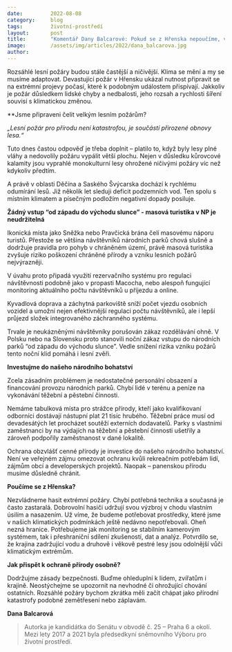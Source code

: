 ```yaml
---
date:         2022-08-08
category:     blog
tags:         životní-prostředí
layout:       post
title:        "Komentář Dany Balcarové: Pokud se z Hřenska nepoučíme, v ochraně lesů neobstojíme"
image:        /assets/img/articles/2022/dana_balcarova.jpg
author:       
---
```



Rozsáhlé lesní požáry budou stále častější a ničivější. Klima se mění a my se musíme adaptovat. Devastující požár v Hřensku ukázal nutnost připravit se na extrémní projevy počasí, které k podobným událostem přispívají. Jakkoliv je požár důsledkem lidské chyby a nedbalosti, jeho rozsah a rychlosti šíření souvisí s klimatickou změnou. 

**Jsme připraveni čelit velkým lesním požárům?

*„Lesní požár pro přírodu není katastrofou, je součástí přirozené obnovy lesa.“*

Tuto dnes častou odpověď je třeba doplnit – platilo to, když byly lesy plné vláhy a nedovolily požáru vypálit větší plochu. Nejen v důsledku kůrovcové kalamity jsou vyprahlé monokulturní lesy ohrožené ničivými požáry víc než kdykoliv předtím. 

A právě v oblasti Děčína a Saského Švýcarska dochází k rychlému odumírání lesů. Již několik let sleduji deficit podzemních vod. Ten spolu s místním klimatem a písečným podložím negativní dopady posiluje.

**Žádný vstup “od západu do východu slunce” - masová turistika v NP je neudržitelná**

Ikonická místa jako Sněžka nebo Pravčická brána čelí masovému náporu turistů. Přestože se většina návštěvníků národních parků chová slušně a dodržuje pravidla pro pohyb v chráněném území, právě masová turistika zvyšuje riziko poškození chráněné přírody a vzniku lesních požárů nejvýrazněji.

V úvahu proto připadá využití rezervačního systému pro regulaci návštěvnosti podobně jako v propasti Macocha, nebo alespoň fungující monitoring aktuálního počtu návštěvníků u příjezdu a online.

Kyvadlová doprava a záchytná parkoviště sníží počet vjezdu osobních vozidel a umožní nejen efektivnější regulaci počtu návštěvníků, ale i lepší průjezd složek integrovaného záchranného systému.

Trvale je neukázněnými návštěvníky porušován zákaz rozdělávání ohně. V Polsku nebo na Slovensku proto stanovili noční zákaz vstupu do národních parků “od západu do východu slunce”. Vedle snížení rizika vzniku požárů tento noční klid pomáhá i lesní zvěři.

**Investujme do našeho národního bohatství**

Zcela zásadním problémem je nedostatečné personální obsazení a financování provozu národních parků. Chybí lidé v terénu a peníze na vykonávání těžební a pěstební činnosti.

Nemáme tabulková místa pro strážce přírody, kteří jako kvalifikovaní odborníci dostávají nástupní plat 21 tisíc hrubého. Těžební práce musí od devadesátých let procházet soutěží externích dodavatelů. Parky s vlastními zaměstnanci by na výdajích na těžební a pěstební činnosti ušetřily a zároveň podpořily zaměstnanost v dané lokalitě.

Ochrana obzvlášť cenné přírody je investice do našeho národního bohatství. Není ve veřejném zájmu omezovat ochranu kvůli rekreačním potřebám lidí, zájmům obcí a developerských projektů. Naopak – panenskou přírodu musíme důsledně chránit.

**Poučíme se z Hřenska?**

Nezvládneme hasit extrémní požáry. Chybí potřebná technika a současná je často zastaralá. Dobrovolní hasiči udržují svou výzbroj v chodu vlastním úsilím a nasazením. Už víme, že budeme potřebovat prostředky, které jsme v našich klimatických podmínkách ještě nedávno nepotřebovali.
Oheň nezná hranice. Potřebujeme jak monitoring se stabilním kamerovým systémem, tak i přeshraniční sdílení zkušeností, dat a analýz. Potvrdilo se, že krajina zadržující vodu a druhově i věkově pestré lesy jsou odolnější vůči klimatickým extrémům.

**Jak přispět k ochraně přírody osobně?**

Dodržujme zásady bezpečnosti. Buďme ohleduplní k lidem, zvířatům i krajině. Neostýchejme se upozornit na nevhodné či ohrožující chování ostatních. Rozsáhlé požáry bychom zkrátka měli začít chápat jako přírodní katastrofy podobné zemětřesení nebo záplavám.

**Dana Balcarová**
> Autorka je kandidátka do Senátu v obvodě č. 25 – Praha 6 a okolí. Mezi lety 2017 a 2021 byla předsedkyní sněmovního Výboru pro životní prostředí.
